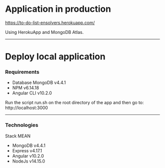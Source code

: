 # Application in production
https://to-do-list-ensolvers.herokuapp.com/

Using HerokuApp and MongoDB Atlas.

---

# Deploy local application
### Requirements
  - Database MongoDB v4.4.1
  - NPM v6.14.18
  - Angular CLI v10.2.0

Run the script run.sh on the root directory of the app and then go to: http://localhost:3000

---

### Technologies 
Stack MEAN
  - MongoDB v4.4.1
  - Express v4.17.1
  - Angular v10.2.0
  - NodeJs v14.15.0